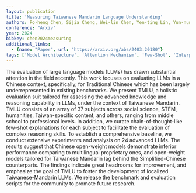 ```yaml
---
layout: publication
title: 'Measuring Taiwanese Mandarin Language Understanding'
authors: Po-heng Chen, Sijia Cheng, Wei-lin Chen, Yen-ting Lin, Yun-nung Chen
conference: "Arxiv"
year: 2024
bibkey: chen2024measuring
additional_links:
  - {name: "Paper", url: "https://arxiv.org/abs/2403.20180"}
tags: ['Model Architecture', 'Attention Mechanism', 'Few-Shot', 'Interpretability and Explainability']
---
```

The evaluation of large language models (LLMs) has drawn substantial
attention in the field recently. This work focuses on evaluating LLMs in a
Chinese context, specifically, for Traditional Chinese which has been largely
underrepresented in existing benchmarks. We present TMLU, a holistic evaluation
suit tailored for assessing the advanced knowledge and reasoning capability in
LLMs, under the context of Taiwanese Mandarin. TMLU consists of an array of 37
subjects across social science, STEM, humanities, Taiwan-specific content, and
others, ranging from middle school to professional levels. In addition, we
curate chain-of-thought-like few-shot explanations for each subject to
facilitate the evaluation of complex reasoning skills. To establish a
comprehensive baseline, we conduct extensive experiments and analysis on 24
advanced LLMs. The results suggest that Chinese open-weight models demonstrate
inferior performance comparing to multilingual proprietary ones, and
open-weight models tailored for Taiwanese Mandarin lag behind the
Simplified-Chinese counterparts. The findings indicate great headrooms for
improvement, and emphasize the goal of TMLU to foster the development of
localized Taiwanese-Mandarin LLMs. We release the benchmark and evaluation
scripts for the community to promote future research.
